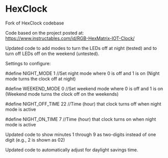 # HexClock
Fork of HexClock codebase

Code based on the project posted at:
https://www.instructables.com/id/RGB-HexMatrix-IOT-Clock/

Updated code to add modes to turn the LEDs off at night (tested) and to turn off LEDs off on the weekend (untested).

Settings to configure:

 #define NIGHT_MODE        1     //Set night mode where 0 is off and 1 is on (Night mode turns the clock off at night)

 #define WEEKEND_MODE      0     //Set weekend mode where 0 is off and 1 is on (Weekend mode turns the clock off on the weekends)

 #define NIGHT_OFF_TIME    22    //Time (hour) that clock turns off when night mode is active

 #define NIGHT_ON_TIME     7     //Time (hour) that clock turns on when night mode is active


Updated code to show minutes 1 through 9 as two-digits instead of one digit (e.g., 2 is shown as 02)

Updated code to automatically adjust for daylight savings time.
